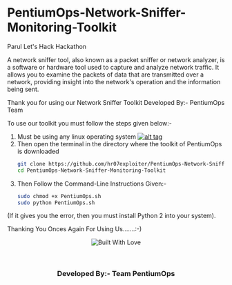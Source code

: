 # PentiumOps-Network-Sniffer-Monitoring-Toolkit
Parul Let's Hack Hackathon



A network sniffer tool, also known as a packet sniffer or network analyzer, is a software or hardware tool used to capture and analyze network traffic. It allows you to examine the packets of data that are transmitted over a network, providing insight into the network's operation and the information being sent.



Thank you for using our Network Sniffer Toolkit
Developed By:- PentiumOps Team


To use our toolkit you must follow the steps given below:-

1. Must be using any linux operating system [![alt tag](http://icons.iconarchive.com/icons/dakirby309/simply-styled/32/OS-Linux-icon.png)](https://fr.wikipedia.org/wiki/Linux)
3. Then open the terminal in the directory where the toolkit of PentiumOps is downloaded
   ```bash
   git clone https://github.com/hr07exploiter/PentiumOps-Network-Sniffer-Monitoring-Toolkit.git
   cd PentiumOps-Network-Sniffer-Monitoring-Toolkit
   ```
4. Then Follow the Command-Line Instructions Given:-
   ```bash
   sudo chmod +x PentiumOps.sh
   sudo python PentiumOps.sh
    ```

(If it gives you the error, then you must install Python 2 into your system).



Thanking You Onces Again For Using Us.......:-)





<p align=center>
  <img title="Built With Love" src="https://forthebadge.com/images/badges/built-with-love.svg"></p>
  
  <br>
  
   ### <p align="center">Developed By:- Team PentiumOps </p>
